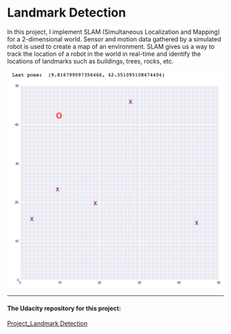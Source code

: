 # Landmark Detection

In this project, I implement SLAM (Simultaneous Localization and Mapping) for a 2-dimensional world.  Sensor and motion data gathered by a simulated robot is used to create a map of an environment. SLAM gives us a way to track the location of a robot in the world in real-time and identify the locations of landmarks such as buildings, trees, rocks, etc.

![Image Captioning Model](images/robot_world.png?raw=true)

---

#### The Udacity repository for this project:
[Project_Landmark Detection](https://github.com/udacity/CVND_Localization_Exercises/tree/master/Project_Landmark%20Detection)
